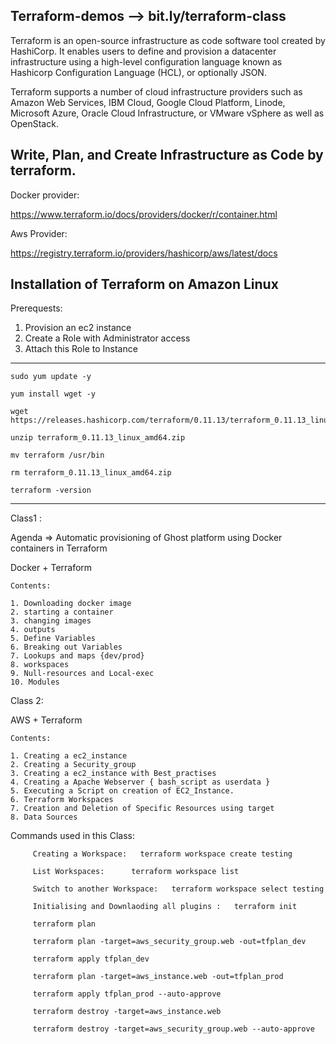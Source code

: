 Terraform-demos  --> bit.ly/terraform-class
-----------
Terraform is an open-source infrastructure as code software tool created by HashiCorp.
It enables users to define and provision a datacenter infrastructure using a high-level configuration language known as Hashicorp Configuration Language (HCL), or optionally JSON.

Terraform supports a number of cloud infrastructure providers such as Amazon Web Services, IBM Cloud, Google Cloud Platform, Linode,
Microsoft Azure, Oracle Cloud Infrastructure, or VMware vSphere as well as OpenStack.

Write, Plan, and Create Infrastructure as Code by terraform.
-----------


Docker provider:

https://www.terraform.io/docs/providers/docker/r/container.html


Aws Provider:

https://registry.terraform.io/providers/hashicorp/aws/latest/docs




Installation of Terraform on Amazon Linux 
----------------------------------------------
Prerequests: 

1. Provision an ec2 instance 
2. Create a Role with Administrator access
3. Attach this Role to Instance
----------------------------------------------
```
sudo yum update -y
 
yum install wget -y

wget https://releases.hashicorp.com/terraform/0.11.13/terraform_0.11.13_linux_amd64.zip

unzip terraform_0.11.13_linux_amd64.zip

mv terraform /usr/bin

rm terraform_0.11.13_linux_amd64.zip

terraform -version
```
-----------------------------------------------

Class1 :
  
  Agenda => Automatic provisioning of Ghost platform using Docker containers in Terraform

  Docker + Terraform

    Contents: 
    
    1. Downloading docker image
    2. starting a container
    3. changing images
    4. outputs
    5. Define Variables
    6. Breaking out Variables
    7. Lookups and maps {dev/prod}
    8. workspaces
    9. Null-resources and Local-exec
    10. Modules



Class 2:
   
   AWS + Terraform


    Contents: 

    1. Creating a ec2_instance 
    2. Creating a Security_group
    3. Creating a ec2_instance with Best_practises
    4. Creating a Apache Webserver { bash_script as userdata }
    5. Executing a Script on creation of EC2_Instance.
    6. Terraform Workspaces
    7. Creation and Deletion of Specific Resources using target
    8. Data Sources
    
    
    
Commands used in this Class:

```     
     Creating a Workspace:   terraform workspace create testing
     
     List Workspaces:      terraform workspace list
    
     Switch to another Workspace:   terraform workspace select testing
	 
	 Initialising and Downlaoding all plugins :   terraform init
	 
	 terraform plan
	 
	 terraform plan -target=aws_security_group.web -out=tfplan_dev
	 
	 terraform apply tfplan_dev
	 
	 terraform plan -target=aws_instance.web -out=tfplan_prod
	 
	 terraform apply tfplan_prod --auto-approve
	 
	 terraform destroy -target=aws_instance.web 
	 
	 terraform destroy -target=aws_security_group.web --auto-approve
	 
	 
     
        
        
```





